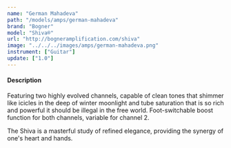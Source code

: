 ```yaml
---
name: "German Mahadeva"
path: "/models/amps/german-mahadeva"
brand: "Bogner"
model: "Shiva®"
url: "http://bogneramplification.com/shiva"
image: "../../../images/amps/german-mahadeva.png"
instrument: ["Guitar"]
update: ["1.0"]
---
```

#### Description
Featuring two highly evolved channels, capable of clean tones that shimmer like icicles in the deep of winter moonlight and tube saturation that is so rich and powerful it should be illegal in the free world. Foot-switchable boost function for both channels, variable for channel 2.

The Shiva is a masterful study of refined elegance, providing the synergy of one's heart and hands.